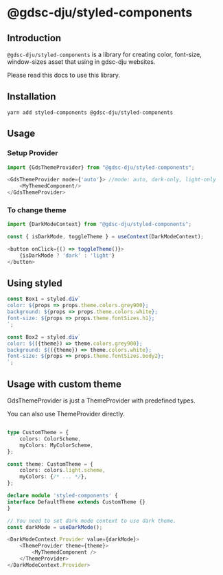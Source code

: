 # @gdsc-dju/styled-components

## Introduction

`@gdsc-dju/styled-components` is a library for creating color, font-size, window-sizes asset
that using in gdsc-dju websites.

Please read this docs to use this library.

## Installation


```shell
yarn add styled-components @gdsc-dju/styled-components
```

## Usage



### Setup Provider

```typescript jsx
import {GdsThemeProvider} from "@gdsc-dju/styled-components";

<GdsThemeProvider mode={'auto'}> //mode: auto, dark-only, light-only
    <MyThemedComponent/>
</GdsThemeProvider>
```    
### To change theme

```typescript jsx
import {DarkModeContext} from "@gdsc-dju/styled-components";

const { isDarkMode, toggleTheme } = useContext(DarkModeContext);

<button onClick={() => toggleTheme()}>
    {isDarkMode ? 'dark' : 'light'}
</button>
```

## Using styled



```typescript jsx
const Box1 = styled.div`
color: ${props => props.theme.colors.grey900};
background: ${props => props.theme.colors.white};
font-size: ${props => props.theme.fontSizes.h1};
`;

const Box2 = styled.div`
color: ${({theme}) => theme.colors.grey900};
background: ${({theme}) => theme.colors.white};
font-size: ${props => props.theme.fontSizes.body2};
`;
```

## Usage with custom theme



GdsThemeProvider is just a ThemeProvider with predefined types.

You can also use ThemeProvider directly.

```typescript jsx

type CustomTheme = {
    colors: ColorScheme,
    myColors: MyColorScheme,
};

const theme: CustomTheme = {
    colors: colors.light.scheme,
    myColors: {/* ... */},
};

declare module 'styled-components' {
interface DefaultTheme extends CustomTheme {}
}

// You need to set dark mode context to use dark theme.
const darkMode = useDarkMode();

<DarkModeContext.Provider value={darkMode}>
    <ThemeProvider theme={theme}>
        <MyThemedComponent />
    </ThemeProvider>
</DarkModeContext.Provider>
```